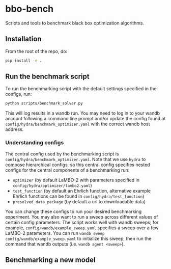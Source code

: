 # bbo-bench
Scripts and tools to benchmark black box optimization algorithms.

## Installation

From the root of the repo, do:
```bash
pip install -e .
```
## Run the benchmark script

To run the benchmarking script with the default settings specified in the configs, run:
```bash
python scripts/benchmark_solver.py
```
This will log results in a wandb run. You may need to log in to your wandb account following a command line prompt and/or update the config found at `config/hydra/benchmark_optimizer.yaml` with the correct wandb host address.

### Understanding configs
The central config used by the benchmarking script is `config/hydra/benchmark_optimizer.yaml`. Note that we use `hydra` to compose hierarchical configs, so this central config specifies nested configs for the central components of a benchmarking run: 
- `optimizer` (by default LaMBO-2 with parameters specified in `config/hydra/optimizer/lambo2.yaml`)
- `test_function` (by default an Ehrlich function, alternative example Ehrlich functions can be found in `config/hydra/test_function`)
- `presolved_data_package` (by default a url to downloadable data)

You can change these configs to run your desired benchmarking experiment. You may also want to run a sweep across different values of certain config parameters. The script works well with wandb sweeps; for example, `config/wandb/example_sweep.yaml` specifies a sweep over a few LaMBO-2 parameters. You can run `wandb sweep config/wandb/example_sweep.yaml` to initialize this sweep, then run the command that wandb outputs (i.e. `wandb agent <sweep>`). 

## Benchmarking a new model
 
